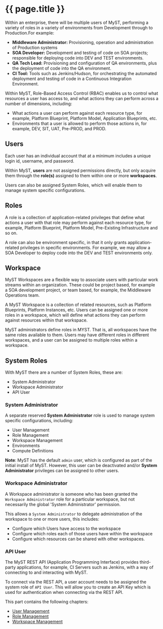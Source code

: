 # {{ page.title }}

Within an enterprise, there will be multiple users of MyST, performing a variety of roles in a variety of environments from Development through to Production.For example:
* **Middleware Administrator:** Provisioning, operation and administration of Production systems
* **SOA Developer:** Development and testing of code on SOA projects;  responsible for deploying code into DEV and TEST environments.
* **QA Tech Lead:** Provisioning and configuration of QA environments, plus the deployment of code into the QA environment.
* **CI Tool:** Tools such as Jenkins/Hudson, for orchestrating the automated deployment and testing of code in a Continuous Integration Environment.

Within MyST, Role-Based Access Control (RBAC) enables us to control what resources a user has access to, and what actions they can perform across a number of dimensions, including:

* What actions a user can perform against each resource type, for example, Platform Blueprint, Platform Model, Application Blueprints, etc.
* Environments that a user is allowed to perform those actions in, for example, DEV, SIT, UAT, Pre-PROD, and PROD.

## Users  
Each user has an individual account that at a minimum includes a unique login id, username, and password. 

Within MyST, **users** are not assigned permissions directly, but only acquire them through the **role(s)** assigned to them within one or more **workspaces**. 

Users can also be assigned System Roles, which will enable them to manage system specific configurations.

## Roles
A role is a collection of application-related privileges that define what actions a user with that role may perform against each resource type, for example, Platform Blueprint, Platform Model, Pre-Existing Infrastructure and so on.

A role can also be environment specific, in that it only grants application-related privileges in specific environments. For example, we may allow a SOA Developer to deploy code into the DEV and TEST environments only.

## Workspace
MyST Workspaces are a flexible way to associate users with particular work streams within an organization. These could be project based, for example a SOA development project, or team based, for example, the Middleware Operations team. 

A MyST Workspace is a collection of related resources, such as Platform Blueprints, Platform Instances, etc. Users can be assigned one or more roles in a workspace, which will define what actions they can perform against resources within that workspace.
    
MyST administrators define roles in MYST. That is, all workspaces have the same roles available to them. Users may have different roles in different workspaces, and a user can be assigned to multiple roles within a workspace.

## System Roles
With MyST there are a number of System Roles, these are:
* System Administrator
* Workspace Administrator
* API User

### System Administrator
A separate reserved **System Administrator** role is used to manage system specific configurations, including:
* User Management
* Role Management
* Workspace Management
* Environments
* Compute Definitions

**Note**: MyST has the default `admin` user, which is configured as part of the initial install of MyST. However, this user can be deactivated and/or **System Administrator** privileges can be assigned to other users.

### Workspace Administrator
A Workspace administrator is someone who has been granted the `Workspace Administrator` role for a particular workspace, but not necessarily the global 'System Administrator' permission.

This allows a `System Administrator` to delegate administration of the workspace to one or more users, this includes:
* Configure which Users have access to the workspace
* Configure which roles each of those users have within the workspace
* Configure which resources can be shared with other workspaces.

### API User
The MyST REST API (Application Programming Interface) provides third-party applications, for example, CI Servers such as Jenkins, with a way of connecting to and interacting with MyST. 

To connect via the REST API, a user account needs to be assigned the system role of `API User`. This will allow you to create an API Key which is used for authentication when connecting via the REST API.

This part contains the following chapters:

* [User Management](/administration/users/README.md)
* [Role Management](/administration/roles/README.md)
* [Workspace Management](/administration/workspaces/README.md)
